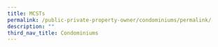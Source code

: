 ```yaml
---
title: MCSTs
permalink: /public-private-property-owner/condominiums/permalink/
description: ""
third_nav_title: Condominiums
---
```

